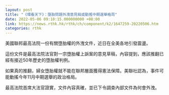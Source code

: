 ```yaml
---
layout: post
title: "《環看天下》：墮胎問題外洩意見稿或動搖中期選舉格局"
date: 2022-05-06 09:10:15.000000000 +08:00
link: https://news.rthk.hk/rthk/ch/component/k2/1647259-20220506.htm
categories: rthk
---
```


美國聯邦最高法院一份有關墮胎權的外洩文件，近日在全美各地引發震盪。

這份文件是最高法院法官對一宗墮胎權上訴案的意見草稿，內容提到，應該推翻已經有接近50年歷史的墮胎權判例。

如果真的推翻，婦女墮胎權就不能在聯邦層面獲得憲法保障。美聯社認為，事件可能動搖今年11月中期選舉的政治格局。

最高法院首席大法官證實，文件內容真確，並已下令調查內部文件為何會外洩。
